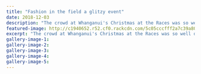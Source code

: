 ```yaml
---
title: "Fashion in the field a glitzy event"
date: 2018-12-03
description: "The crowd at Whanganui's Christmas at the Races was so well dressed, judge Kerry Ranginui said..."
featured-image: http://c1940652.r52.cf0.rackcdn.com/5c05cccfff2a7c39a8000f3d/kerry-judge315.jpg
excerpt: "The crowd at Whanganui's Christmas at the Races was so well dressed that more could have entered the Fashion in the Field event, judge Kerry Ranginui said."
gallery-image-1: 
gallery-image-2: 
gallery-image-3: 
gallery-image-4: 
gallery-image-5: 
---
```

